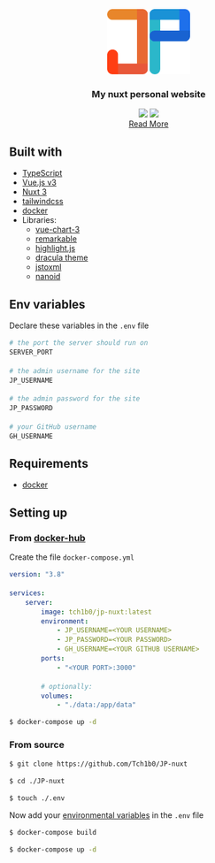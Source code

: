 <div align="center">
    <a href="https://johannespour.de"><img src="./public/logo.png" width="150px" /></a>
    <br>
    <h3>My nuxt personal website</h3>
    <img src="https://img.shields.io/github/license/Tch1b0/JP-nuxt" width="88px" />
    <img src="https://img.shields.io/github/workflow/status/Tch1b0/JP-nuxt/ci?label=ci" width="80px" />
    <br>
    <a href="https://johannespour.de/projects/451393301">Read More</a>
</div>

## Built with

-   [TypeScript](https://www.typescriptlang.org/)
-   [Vue.js v3](https://v3.vuejs.org/)
-   [Nuxt 3](http://v3.nuxtjs.org/)
-   [tailwindcss](https://tailwindcss.com/)
-   [docker](https://www.docker.com/)
-   Libraries:
    -   [vue-chart-3](https://github.com/victorgarciaesgi/vue-chart-3)
    -   [remarkable](https://www.npmjs.com/package/remarkable)
    -   [highlight.js](https://www.npmjs.com/package/highlight.js)
    -   [dracula theme](https://github.com/dracula/highlightjs)
    -   [jstoxml](https://github.com/davidcalhoun/jstoxml)
    -   [nanoid](https://github.com/ai/nanoid)

## Env variables

Declare these variables in the `.env` file

```bash
# the port the server should run on
SERVER_PORT

# the admin username for the site
JP_USERNAME

# the admin password for the site
JP_PASSWORD

# your GitHub username
GH_USERNAME
```

## Requirements

-   [docker](https://docker.com)

## Setting up

### From [docker-hub](https://hub.docker.com/)

Create the file `docker-compose.yml`

```yaml
version: "3.8"

services:
    server:
        image: tch1b0/jp-nuxt:latest
        environment:
            - JP_USERNAME=<YOUR USERNAME>
            - JP_PASSWORD=<YOUR PASSWORD>
            - GH_USERNAME=<YOUR GITHUB USERNAME>
        ports:
            - "<YOUR PORT>:3000"

        # optionally:
        volumes:
            - "./data:/app/data"
```

```bash
$ docker-compose up -d
```

### From source

```bash
$ git clone https://github.com/Tch1b0/JP-nuxt
```

```bash
$ cd ./JP-nuxt
```

```bash
$ touch ./.env
```

Now add your [environmental variables](#env-variables) in the `.env` file

```bash
$ docker-compose build
```

```bash
$ docker-compose up -d
```
